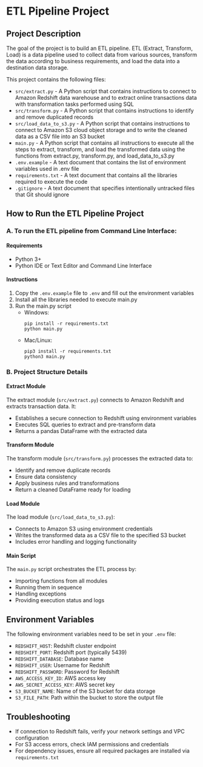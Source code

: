 # ETL Pipeline Project

## Project Description
The goal of the project is to build an ETL pipeline. ETL (Extract, Transform, Load) is a data pipeline used to collect data from various sources, transform the data according to business requirements, and load the data into a destination data storage.

This project contains the following files:
- `src/extract.py` - A Python script that contains instructions to connect to Amazon Redshift data warehouse and to extract online transactions data with transformation tasks performed using SQL
- `src/transform.py` - A Python script that contains instructions to identify and remove duplicated records
- `src/load_data_to_s3.py` - A Python script that contains instructions to connect to Amazon S3 cloud object storage and to write the cleaned data as a CSV file into an S3 bucket
- `main.py` - A Python script that contains all instructions to execute all the steps to extract, transform, and load the transformed data using the functions from extract.py, transform.py, and load_data_to_s3.py
- `.env.example` - A text document that contains the list of environment variables used in .env file
- `requirements.txt` - A text document that contains all the libraries required to execute the code
- `.gitignore` - A text document that specifies intentionally untracked files that Git should ignore

## How to Run the ETL Pipeline Project

### A. To run the ETL pipeline from Command Line Interface:

#### Requirements
- Python 3+
- Python IDE or Text Editor and Command Line Interface

#### Instructions
1. Copy the `.env.example` file to `.env` and fill out the environment variables
2. Install all the libraries needed to execute main.py
3. Run the main.py script
   - Windows:
     ```
     pip install -r requirements.txt
     python main.py
     ```
   - Mac/Linux:
     ```
     pip3 install -r requirements.txt
     python3 main.py
     ```



### B. Project Structure Details

#### Extract Module
The extract module (`src/extract.py`) connects to Amazon Redshift and extracts transaction data. It:
- Establishes a secure connection to Redshift using environment variables
- Executes SQL queries to extract and pre-transform data
- Returns a pandas DataFrame with the extracted data

#### Transform Module
The transform module (`src/transform.py`) processes the extracted data to:
- Identify and remove duplicate records
- Ensure data consistency
- Apply business rules and transformations
- Return a cleaned DataFrame ready for loading

#### Load Module
The load module (`src/load_data_to_s3.py`):
- Connects to Amazon S3 using environment credentials
- Writes the transformed data as a CSV file to the specified S3 bucket
- Includes error handling and logging functionality

#### Main Script
The `main.py` script orchestrates the ETL process by:
- Importing functions from all modules
- Running them in sequence
- Handling exceptions
- Providing execution status and logs

## Environment Variables
The following environment variables need to be set in your `.env` file:
- `REDSHIFT_HOST`: Redshift cluster endpoint
- `REDSHIFT_PORT`: Redshift port (typically 5439)
- `REDSHIFT_DATABASE`: Database name
- `REDSHIFT_USER`: Username for Redshift
- `REDSHIFT_PASSWORD`: Password for Redshift
- `AWS_ACCESS_KEY_ID`: AWS access key
- `AWS_SECRET_ACCESS_KEY`: AWS secret key
- `S3_BUCKET_NAME`: Name of the S3 bucket for data storage
- `S3_FILE_PATH`: Path within the bucket to store the output file

## Troubleshooting
- If connection to Redshift fails, verify your network settings and VPC configuration
- For S3 access errors, check IAM permissions and credentials
- For dependency issues, ensure all required packages are installed via `requirements.txt`
